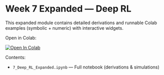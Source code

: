 # Week 7 Expanded — Deep RL

This expanded module contains detailed derivations and runnable Colab examples (symbolic + numeric) with interactive widgets.

Open in Colab:

[![Open In Colab](https://colab.research.google.com/assets/colab-badge.svg)](https://colab.research.google.com/github/Qazi-pk/Robotics-Learning-Roadmap/blob/main/7_Deep_RL_Expanded.ipynb)

Contents:

- `7_Deep_RL_Expanded.ipynb` — Full notebook (derivations & simulations)
